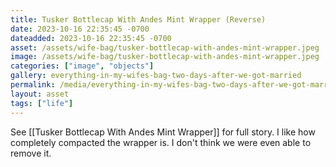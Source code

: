 ```yaml
---
title: Tusker Bottlecap With Andes Mint Wrapper (Reverse)
date: 2023-10-16 22:35:45 -0700
dateadded: 2023-10-16 22:35:45 -0700
asset: /assets/wife-bag/tusker-bottlecap-with-andes-mint-wrapper.jpeg
image: /assets/wife-bag/tusker-bottlecap-with-andes-mint-wrapper.jpeg
categories: ["image", "objects"]
gallery: everything-in-my-wifes-bag-two-days-after-we-got-married
permalink: /media/everything-in-my-wifes-bag-two-days-after-we-got-married/tusker-bottlecap-with-andes-mint-wrapper-jpeg
layout: asset
tags: ["life"]
--- 
```



See [[Tusker Bottlecap With Andes Mint Wrapper]] for full story. I like how completely compacted the wrapper is. I don't think we were even able to remove it.